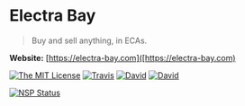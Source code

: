 # Electra Bay

> Buy and sell anything, in ECAs.

**Website:** [https://electra-bay.com]([https://electra-bay.com)

[![The MIT License](https://img.shields.io/badge/license-MIT-orange.svg?style=flat-square)](http://opensource.org/licenses/MIT)
[![Travis](https://img.shields.io/travis/Electra-project/electra-bay.svg?style=flat-square)](https://travis-ci.org/Electra-project/electra-bay)
[![David](https://img.shields.io/david/Electra-project/electra-bay.svg?style=flat-square)](https://david-dm.org/Electra-project/electra-bay)
[![David](https://img.shields.io/david/dev/Electra-project/electra-bay.svg?style=flat-square)](https://david-dm.org/Electra-project/electra-bay)

[![NSP Status](https://nodesecurity.io/orgs/electra-project/projects/cad63c78-e495-4662-a963-9f81a41ab32e/badge)](https://nodesecurity.io/orgs/electra-project/projects/cad63c78-e495-4662-a963-9f81a41ab32e)

